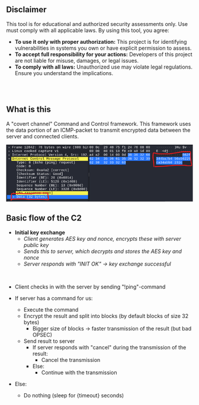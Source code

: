 ## Disclaimer

This tool is for educational and authorized security assessments only. Use must comply with all applicable laws.
By using this tool, you agree:

- **To use it only with proper authorization:** This project is for identifying vulnerabilities in systems you own or have explicit permission to assess.
- **To accept full responsibility for your actions:** Developers of this project are not liable for misuse, damages, or legal issues.
- **To comply with all laws:** Unauthorized use may violate legal regulations. Ensure you understand the implications.

<br>
<br>

## What is this

A "covert channel" Command and Control framework.
This framework uses the data portion of an ICMP-packet to transmit encrypted data between the server and connected clients.

![](./images/wireshark.png)


## Basic flow of the C2


- **Initial key exchange**
	- *Client generates AES key and nonce, encrypts these with server public key*
	- *Sends this to server, which decrypts and stores the AES key and nonce*
	- *Server responds with "INIT OK" -> key exchange successful*

<br>

- Client checks in with the server by sending "!ping"-command

- If server has a command for us:
	- Execute the command
	- Encrypt the result and split into blocks (by default blocks of size 32 bytes)
   		- Bigger size of blocks -> faster transmission of the result (but bad OPSEC)
	- Send result to server
    	- If server responds with "cancel" during the transmission of the result:
        	- Cancel the transmission
    	- Else:
        	- Continue with the transmission
- Else:
	- Do nothing (sleep for {timeout} seconds)

